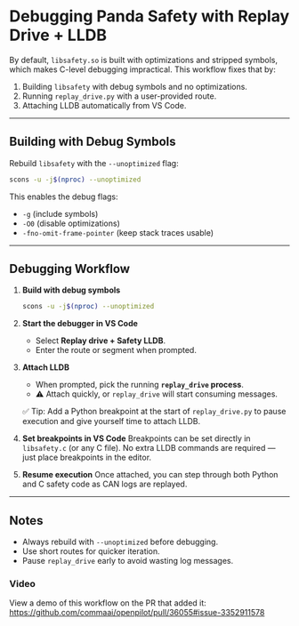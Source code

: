 # Debugging Panda Safety with Replay Drive + LLDB

By default, `libsafety.so` is built with optimizations and stripped symbols, which makes C-level debugging impractical.
This workflow fixes that by:

1. Building `libsafety` with debug symbols and no optimizations.
2. Running `replay_drive.py` with a user-provided route.
3. Attaching LLDB automatically from VS Code.

---

## Building with Debug Symbols

Rebuild `libsafety` with the `--unoptimized` flag:

```bash
scons -u -j$(nproc) --unoptimized
```

This enables the debug flags:

* `-g` (include symbols)
* `-O0` (disable optimizations)
* `-fno-omit-frame-pointer` (keep stack traces usable)

---

## Debugging Workflow

1. **Build with debug symbols**

   ```bash
   scons -u -j$(nproc) --unoptimized
   ```

2. **Start the debugger in VS Code**

    * Select **Replay drive + Safety LLDB**.
    * Enter the route or segment when prompted.

3. **Attach LLDB**

    * When prompted, pick the running **`replay_drive` process**.
    * ⚠️ Attach quickly, or `replay_drive` will start consuming messages.

   ✅ Tip: Add a Python breakpoint at the start of `replay_drive.py` to pause execution and give yourself time to attach LLDB.

4. **Set breakpoints in VS Code**
   Breakpoints can be set directly in `libsafety.c` (or any C file).
   No extra LLDB commands are required — just place breakpoints in the editor.

5. **Resume execution**
   Once attached, you can step through both Python and C safety code as CAN logs are replayed.

---

## Notes

* Always rebuild with `--unoptimized` before debugging.
* Use short routes for quicker iteration.
* Pause `replay_drive` early to avoid wasting log messages.

### Video

View a demo of this workflow on the PR that added it: https://github.com/commaai/openpilot/pull/36055#issue-3352911578